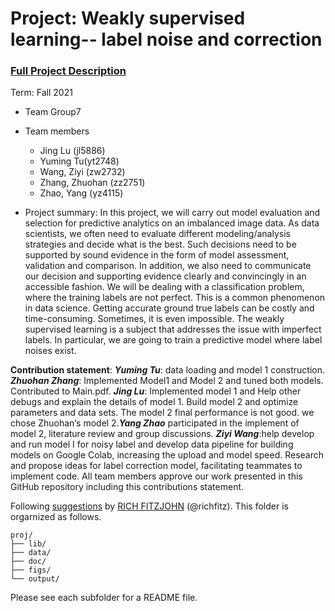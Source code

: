 # Project: Weakly supervised learning-- label noise and correction


### [Full Project Description](doc/project3_desc.md)

Term: Fall 2021

+ Team Group7
+ Team members
	+ Jing Lu (jl5886)
	+ Yuming Tu(yt2748)
	+ Wang, Ziyi (zw2732)
	+ Zhang, Zhuohan (zz2751)
	+ Zhao, Yang (yz4115)

+ Project summary: In this project, we will carry out model evaluation and selection for predictive analytics on an imbalanced image data. As data scientists, we often need to evaluate different modeling/analysis strategies and decide what is the best. Such decisions need to be supported by sound evidence in the form of model assessment, validation and comparison. In addition, we also need to communicate our decision and supporting evidence clearly and convincingly in an accessible fashion. We will be dealing with a classification problem, where the training labels are not perfect. This is a common phenomenon in data science. Getting accurate ground true labels can be costly and time-consuming. Sometimes, it is even impossible. The weakly supervised learning is a subject that addresses the issue with imperfect labels. In particular, we are going to train a predictive model where label noises exist.
	
**Contribution statement**: 
 ***Yuming Tu***: data loading and model 1 construction. ***Zhuohan Zhang***: Implemented Model1 and Model 2 and tuned both models.  Contributed to Main.pdf. ***Jing Lu***: Implemented model 1 and Help other debugs and explain the details of model 1. Build model 2 and optimize parameters and data sets. The model 2 final performance is not good. we chose Zhuohan‘s model 2.***Yang Zhao*** participated in the implement of model 2, literature review and group discussions. ***Ziyi Wang***:help develop and run model I for noisy label and develop data pipeline for building models on Google Colab, increasing the upload and model speed. Research and propose ideas for label correction model, facilitating teammates to implement code. All team members approve our work presented in this GitHub repository including this contributions statement. 

Following [suggestions](http://nicercode.github.io/blog/2013-04-05-projects/) by [RICH FITZJOHN](http://nicercode.github.io/about/#Team) (@richfitz). This folder is orgarnized as follows.

```
proj/
├── lib/
├── data/
├── doc/
├── figs/
└── output/
```

Please see each subfolder for a README file.
